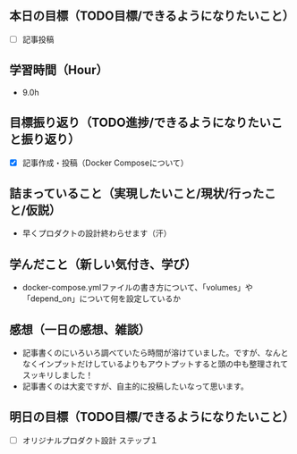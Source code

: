 ## 本日の目標（TODO目標/できるようになりたいこと）
- [ ] 記事投稿
## 学習時間（Hour）
- 9.0h
## 目標振り返り（TODO進捗/できるようになりたいこと振り返り）
- [x] 記事作成・投稿（Docker Composeについて）　

## 詰まっていること（実現したいこと/現状/行ったこと/仮説）
- 早くプロダクトの設計終わらせます（汗）
## 学んだこと（新しい気付き、学び）
- docker-compose.ymlファイルの書き方について、「volumes」や「depend_on」について何を設定しているか
## 感想（一日の感想、雑談）
- 記事書くのにいろいろ調べていたら時間が溶けていました。ですが、なんとなくインプットだけしているよりもアウトプットすると頭の中も整理されてスッキリしました！
- 記事書くのは大変ですが、自主的に投稿したいなって思います。
## 明日の目標（TODO目標/できるようになりたいこと）
- [ ] オリジナルプロダクト設計 ステップ１
